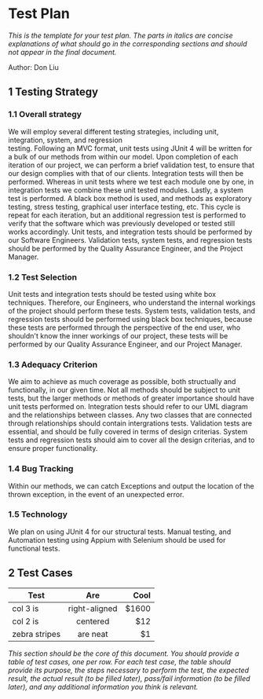 # Test Plan

*This is the template for your test plan. The parts in italics are concise explanations of what should go in the corresponding sections and should not appear in the final document.*

Author: Don Liu

## 1 Testing Strategy

### 1.1 Overall strategy

We will employ several different testing strategies, including unit, integration, system, and regression    
testing. Following an MVC format, unit tests using JUnit 4 will be written for a bulk of our methods from
within our model. Upon completion of each iteration of our project, we can perform a brief validation test,
to ensure that our design complies with that of our clients. Integration tests will then be performed. 
Whereas in unit tests where we test each module one by one, in integration tests we combine these unit tested
modules. Lastly, a system test is performed. A black box method is used, and methods as exploratory testing,
stress testing, graphical user interface testing, etc. This cycle is repeat for each iteration, but an 
additional regression test is performed to verify that the software which was previously developed or tested
still works accordingly. Unit tests, and integration tests should be performed by our Software Engineers. 
Validation tests, system tests, and regression tests should be performed by the Quality Assurance Engineer, 
and the Project Manager.


### 1.2 Test Selection

Unit tests and integration tests should be tested using white box techniques. Therefore, our Engineers, who
understand the internal workings of the project should perform these tests. System tests, validation tests,
and regression tests should be performed using black box techniques, because these tests are performed through
the perspective of the end user, who shouldn't know the inner workings of our project, these tests will be 
performed by our Quality Assurance Engineer, and our Project Manager.


### 1.3 Adequacy Criterion

We aim to achieve as much coverage as possible, both structually and functionally, in our given time. Not 
all methods should be subject to unit tests, but the larger methods or methods of greater importance should
have unit tests performed on. Integration tests should refer to our UML diagram and the relationships between
classes. Any two classes that are connected through relationships should contain intergrations tests. 
Validation tests are essential, and should be fully covered in terms of design criterias. System tests and 
regression tests should aim to cover all the design criterias, and to ensure proper functionality. 


### 1.4 Bug Tracking

Within our methods, we can catch Exceptions and output the location of the thrown exception, in the event of
an unexpected error.

### 1.5 Technology

We plan on using JUnit 4 for our structural tests. Manual testing, and Automation testing using Appium with
Selenium should be used for functional  tests. 

## 2 Test Cases

| Test                    | Are                     | Cool            |
| -------------           |:-------------:          | -----:          |
| col 3 is                | right-aligned           | $1600           |
| col 2 is                | centered                |   $12           |
| zebra stripes           | are neat                |    $1           |

*This section should be the core of this document. You should provide a table of test cases, one per row. For each test case, the table should provide its purpose, the steps necessary to perform the test, the expected result, the actual result (to be filled later), pass/fail information (to be filled later), and any additional information you think is relevant.*

